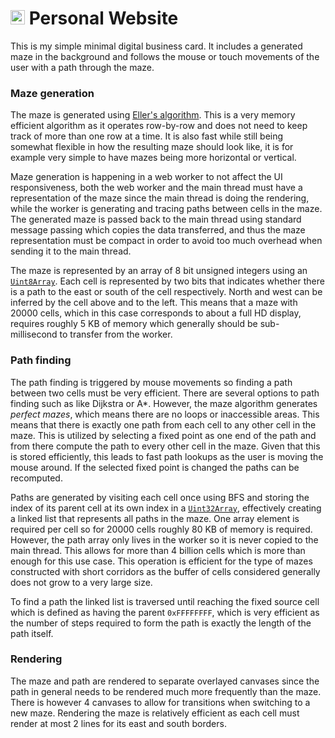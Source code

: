 # <span><img src="https://svgshare.com/i/8it.svg" width="23px" height="23px">&nbsp;Personal Website</span>

This is my simple minimal digital business card. It includes a generated maze in the background and follows the mouse or touch movements of the user with a path through the maze.

### Maze generation

The maze is generated using [Eller's algorithm](http://weblog.jamisbuck.org/2010/12/29/maze-generation-eller-s-algorithm). This is a very memory efficient algorithm as it operates row-by-row and does not need to keep track of more than one row at a time. It is also fast while still being somewhat flexible in how the resulting maze should look like, it is for example very simple to have mazes being more horizontal or vertical.

Maze generation is happening in a web worker to not affect the UI responsiveness, both the web worker and the main thread must have a representation of the maze since the main thread is doing the rendering, while the worker is generating and tracing paths between cells in the maze. The generated maze is passed back to the main thread using standard message passing which copies the data transferred, and thus the maze representation must be compact in order to avoid too much overhead when sending it to the main thread.

The maze is represented by an array of 8 bit unsigned integers using an [`Uint8Array`](https://developer.mozilla.org/en-US/docs/Web/JavaScript/Reference/Global_Objects/Uint8Array). Each cell is represented by two bits that indicates whether there is a path to the east or south of the cell respectively. North and west can be inferred by the cell above and to the left. This means that a maze with 20000 cells, which in this case corresponds to about a full HD display, requires roughly 5 KB of memory which generally should be sub-millisecond to transfer from the worker.

### Path finding

The path finding is triggered by mouse movements so finding a path between two cells must be very efficient. There are several options to path finding such as like Dijkstra or A*. However, the maze algorithm generates *perfect mazes*, which means there are no loops or inaccessible areas. This means that there is exactly one path from each cell to any other cell in the maze. This is utilized by selecting a fixed point as one end of the path and from there compute the path to every other cell in the maze. Given that this is stored efficiently, this leads to fast path lookups as the user is moving the mouse around. If the selected fixed point is changed the paths can be recomputed.

Paths are generated by visiting each cell once using BFS and storing the index of its parent cell at its own index in a [`Uint32Array`](https://developer.mozilla.org/en-US/docs/Web/JavaScript/Reference/Global_Objects/Uint32Array), effectively creating a linked list that represents all paths in the maze. One array element is required per cell so for 20000 cells roughly 80 KB of memory is required. However, the path array only lives in the worker so it is never copied to the main thread. This allows for more than 4 billion cells which is more than enough for this use case. This operation is efficient for the type of mazes constructed with short corridors as the buffer of cells considered generally does not grow to a very large size.

To find a path the linked list is traversed until reaching the fixed source cell which is defined as having the parent `0xFFFFFFFF`, which is very efficient as the number of steps required to form the path is exactly the length of the path itself.

### Rendering

The maze and path are rendered to separate overlayed canvases since the path in general needs to be rendered much more frequently than the maze. There is however 4 canvases to allow for transitions when switching to a new maze. Rendering the maze is relatively efficient as each cell must render at most 2 lines for its east and south borders.
